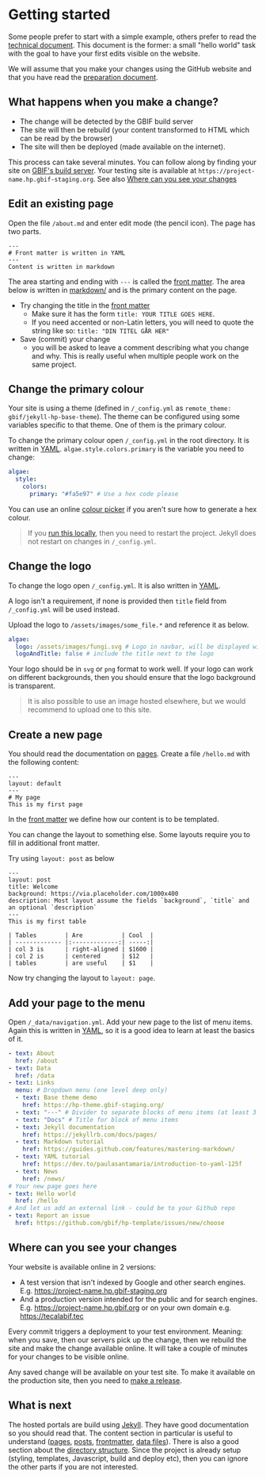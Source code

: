 # Getting started
Some people prefer to start with a simple example, others prefer to read the [technical document](https://jekyllrb.com/). This document is the former: a small "hello world" task with the goal to have your first edits visible on the website.

We will assume that you make your changes using the GitHub website and that you have read the [preparation document](https://github.com/gbif/hosted-portals/blob/main/getting-started/preparation.md).

## What happens when you make a change?
* The change will be detected by the GBIF build server
* The site will then be rebuild (your content transformed to HTML which can be read by the browser) 
* The site will then be deployed (made available on the internet).

This process can take several minutes. You can follow along by finding your site on [GBIF's build server](https://builds.gbif.org/view/Hosted%20Portals/).
Your testing site is available at `https://project-name.hp.gbif-staging.org`. See also [Where can you see your changes](#where-can-you-see-your-changes)

## Edit an existing page
Open the file `/about.md` and enter edit mode (the pencil icon). The page has two parts. 

```
---
# Front matter is written in YAML
---
Content is written in markdown
```
The area starting and ending with `---` is called the [front matter](https://jekyllrb.com/docs/front-matter/). The area below is written in [markdown/](https://guides.github.com/features/mastering-markdown/) and is the primary content on the page.

* Try changing the title in the [front matter](https://jekyllrb.com/docs/front-matter/)
  * Make sure it has the form `title: YOUR TITLE GOES HERE`.
  * If you need accented or non-Latin letters, you will need to quote the string like so: `title: "DIN TITEL GÅR HER"`
* Save (commit) your change
  * you will be asked to leave a comment describing what you change and why. This is really useful when multiple people work on the same project.

## Change the primary colour
Your site is using a theme (defined in `/_config.yml` as `remote_theme: gbif/jekyll-hp-base-theme`).  The theme can be configured using some variables specific to that theme. One of them is the primary colour.

To change the primary colour open `/_config.yml` in the root directory. It is written in [YAML](https://dev.to/paulasantamaria/introduction-to-yaml-125f). `algae.style.colors.primary` is the variable you need to change:
```YAML
algae:
  style:
    colors:
      primary: "#fa5e97" # Use a hex code please
```
You can use an online [colour picker](https://www.google.com/search?q=colour+picker) if you aren't sure how to generate a hex colour.

> If you [run this locally](#run-on-your-own-machine), then you need to restart the project. Jekyll does not restart on changes in `/_config.yml`.

## Change the logo
To change the logo open `/_config.yml`. It is also written in [YAML](https://dev.to/paulasantamaria/introduction-to-yaml-125f).

A logo isn't a requirement, if none is provided then `title` field from `/_config.yml` will be used instead.

Upload the logo to `/assets/images/some_file.*` and reference it as below. 
```YAML
algae:
  logo: /assets/images/fungi.svg # Logo in navbar, will be displayed with 28px height
  logoAndTitle: false # include the title next to the logo
```
Your logo should be in `svg` or `png` format to work well. If your logo can work on different backgrounds, then you should ensure that the logo background is transparent.

> It is also possible to use an image hosted elsewhere, but we would recommend to upload one to this site.

## Create a new page
You should read the documentation on [pages](https://jekyllrb.com/docs/pages/). Create a file `/hello.md` with the following content:
```
---
layout: default
---
# My page
This is my first page
```
In the [front matter](https://jekyllrb.com/docs/front-matter/) we define how our content is to be templated.

You can change the layout to something else. Some layouts require you to fill in additional front matter.

Try using `layout: post` as below
```
---
layout: post
title: Welcome
background: https://via.placeholder.com/1000x400
description: Most layout assume the fields `background`, `title` and an optional `description`
---
This is my first table

| Tables        | Are           | Cool  |
| ------------- |:-------------:| -----:|
| col 3 is      | right-aligned | $1600 |
| col 2 is      | centered      | $12   |
| tables        | are useful    | $1    |
```

Now try changing the layout to `layout: page`.

## Add your page to the menu
Open `/_data/navigation.yml`. Add your new page to the list of menu items. Again this is written in [YAML](https://dev.to/paulasantamaria/introduction-to-yaml-125f), so it is a good idea to learn at least the basics of it.

```YAML
- text: About
  href: /about
- text: Data
  href: /data
- text: Links
  menu: # Dropdown menu (one level deep only)
  - text: Base theme demo
    href: https://hp-theme.gbif-staging.org/
  - text: "---" # Divider to separate blocks of menu items (at least 3 "-")
  - text: "Docs" # Title for block of menu items
  - text: Jekyll documentation
    href: https://jekyllrb.com/docs/pages/
  - text: Markdown tutorial
    href: https://guides.github.com/features/mastering-markdown/
  - text: YAML tutorial
    href: https://dev.to/paulasantamaria/introduction-to-yaml-125f
  - text: News
    href: /news/
# Your new page goes here
- text: Hello world
  href: /hello
# And let us add an external link - could be to your Github repo
- text: Report an issue
  href: https://github.com/gbif/hp-template/issues/new/choose
```

## Where can you see your changes
Your website is available online in 2 versions:

* A test version that isn't indexed by Google and other search engines. E.g. https://project-name.hp.gbif-staging.org
* And a production version intended for the public and for search engines. E.g. https://project-name.hp.gbif.org or on your own domain e.g. https://tecalabif.tec

Every commit triggers a deployment to your test environment. Meaning: when you save, then our servers pick up the change, then we rebuild the site and make the change available online. It will take a couple of minutes for your changes to be visible online.

Any saved change will be available on your test site. To make it available on the production site, then you need to [make a release](https://docs.github.com/en/github/administering-a-repository/managing-releases-in-a-repository).

## What is next
The hosted portals are build using [Jekyll](https://jekyllrb.com). They have good documentation so you should read that. The content section in particular is useful to understand ([pages](https://jekyllrb.com/docs/pages/), [posts](https://jekyllrb.com/docs/posts/), [frontmatter](https://jekyllrb.com/docs/front-matter/), [data files](https://jekyllrb.com/docs/datafiles/)). There is also a good section about the [directory structure](https://jekyllrb.com/docs/structure/). Since the project is already setup (styling, templates, Javascript, build and deploy etc), then you can ignore the other parts if you are not interested.
